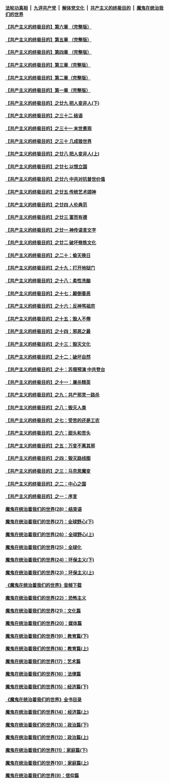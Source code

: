 ####  [法轮功真相](../../../../basic/blob/master/README.md?t=02180802) &nbsp;|&nbsp; [九评共产党](../../../../9ping.md/blob/master/README.md?t=02180802) &nbsp;|&nbsp; [解体党文化](../../../../jtdwh.md/blob/master/README.md?t=02180802)  &nbsp;|&nbsp; [共产主义的终极目的](../../../../gczydzjmd.md/blob/master/README.md?t=02180802) &nbsp;|&nbsp; [魔鬼在统治我们的世界](../../../../mgztzwmdsj.md/blob/master/README.md?t=02180802) 

#### [【共产主义的终极目的】第六章 （完整版）](../pages/nsc422/n11428913.md?t=02180802) 

#### [【共产主义的终极目的】第五章 （完整版）](../pages/nsc422/n11428912.md?t=02180802) 

#### [【共产主义的终极目的】第四章 （完整版）](../pages/nsc422/n11428907.md?t=02180802) 

#### [【共产主义的终极目的】第三章（完整版）](../pages/nsc422/n11428848.md?t=02180802) 

#### [【共产主义的终极目的】第二章（完整版）](../pages/nsc422/n11428831.md?t=02180802) 

#### [【共产主义的终极目的】第一章（完整版）](../pages/nsc422/n11417651.md?t=02180802) 

#### [【共产主义的终极目的】之廿九 把人变非人(下)](../pages/nsc422/n11344140.md?t=02180802) 

#### [【共产主义的终极目的】之三十二 结语](../pages/nsc422/n11360535.md?t=02180802) 

#### [【共产主义的终极目的】之三十一 末世景观](../pages/nsc422/n11351129.md?t=02180802) 

#### [【共产主义的终极目的】之三十 几成狼世界](../pages/nsc422/n11348280.md?t=02180802) 

#### [【共产主义的终极目的】之廿八 把人变非人(上)](../pages/nsc422/n11340492.md?t=02180802) 

#### [【共产主义的终极目的】之廿七 以恨立国](../pages/nsc422/n11336944.md?t=02180802) 

#### [【共产主义的终极目的】之廿六 中共对抗普世价值](../pages/nsc422/n11324785.md?t=02180802) 

#### [【共产主义的终极目的】之廿五 传统艺术颂神](../pages/nsc422/n11296396.md?t=02180802) 

#### [【共产主义的终极目的】之廿四 人伦典范](../pages/nsc422/n11296397.md?t=02180802) 

#### [【共产主义的终极目的】之廿三 富而有德](../pages/nsc422/n11283598.md?t=02180802) 

#### [【共产主义的终极目的】之廿一 神传语言文字](../pages/nsc422/n11263265.md?t=02180802) 

#### [【共产主义的终极目的】之廿二 破坏修炼文化](../pages/nsc422/n11245728.md?t=02180802) 

#### [【共产主义的终极目的】之二十：偷天换日](../pages/nsc422/n11238846.md?t=02180802) 

#### [【共产主义的终极目的】之十九：打开地狱门](../pages/nsc422/n11206376.md?t=02180802) 

#### [【共产主义的终极目的】之十八：柔性洗脑](../pages/nsc422/n11199994.md?t=02180802) 

#### [【共产主义的终极目的】之十七：颠倒善恶](../pages/nsc422/n11179782.md?t=02180802) 

#### [【共产主义的终极目的】之十六：反神骂祖宗](../pages/nsc422/n11166798.md?t=02180802) 

#### [【共产主义的终极目的】之十五：毁人不倦](../pages/nsc422/n11166792.md?t=02180802) 

#### [【共产主义的终极目的】之十四：邪恶之最](../pages/nsc422/n11150249.md?t=02180802) 

#### [【共产主义的终极目的】之十三：毁灭文化](../pages/nsc422/n11135227.md?t=02180802) 

#### [【共产主义的终极目的】之十二：破坏自然](../pages/nsc422/n11135214.md?t=02180802) 

#### [【共产主义的终极目的】之十：苏俄预演 中共登台](../pages/nsc422/n11118424.md?t=02180802) 

#### [【共产主义的终极目的】之十一：屠杀精英](../pages/nsc422/n11118442.md?t=02180802) 

#### [【共产主义的终极目的】之九：共产邪灵一路杀](../pages/nsc422/n11114139.md?t=02180802) 

#### [【共产主义的终极目的】之八：毁灭人类](../pages/nsc422/n11108503.md?t=02180802) 

#### [【共产主义的终极目的】之七：受苦的还是工农](../pages/nsc422/n11101809.md?t=02180802) 

#### [【共产主义的终极目的】之六：甜头和苦头](../pages/nsc422/n11096971.md?t=02180802) 

#### [【共产主义的终极目的】之五：万变不离其邪](../pages/nsc422/n11091285.md?t=02180802) 

#### [【共产主义的终极目的】之四：毁灭路线图](../pages/nsc422/n11086284.md?t=02180802) 

#### [【共产主义的终极目的】之三：马克思魔变](../pages/nsc422/n11061941.md?t=02180802) 

#### [【共产主义的终极目的】之二：中心之国](../pages/nsc422/n11047728.md?t=02180802) 

#### [【共产主义的终极目的】之一：序言](../pages/nsc422/n11086077.md?t=02180802) 

#### [魔鬼在统治着我们的世界(28)：结束语](../pages/nsc422/n10936246.md?t=02180802) 

#### [魔鬼在统治着我们的世界(27)：全球野心(下)](../pages/nsc422/n10928319.md?t=02180802) 

#### [魔鬼在统治着我们的世界(26)：全球野心(上)](../pages/nsc422/n10900318.md?t=02180802) 

#### [魔鬼在统治着我们的世界(25)：全球化](../pages/nsc422/n10788205.md?t=02180802) 

#### [魔鬼在统治着我们的世界(24)：环保主义(下)](../pages/nsc422/n10695307.md?t=02180802) 

#### [魔鬼在统治着我们的世界(23)：环保主义(上)](../pages/nsc422/n10688613.md?t=02180802) 

#### [《魔鬼在统治着我们的世界》音频下载](../pages/nsc422/n10635553.md?t=02180802) 

#### [魔鬼在统治着我们的世界(22)：恐怖主义](../pages/nsc422/n10614727.md?t=02180802) 

#### [魔鬼在统治着我们的世界(21)：文化篇](../pages/nsc422/n10597706.md?t=02180802) 

#### [魔鬼在统治着我们的世界(20)：媒体篇](../pages/nsc422/n10586579.md?t=02180802) 

#### [魔鬼在统治着我们的世界(19)：教育篇(下)](../pages/nsc422/n10564808.md?t=02180802) 

#### [魔鬼在统治着我们的世界(18)：教育篇(上)](../pages/nsc422/n10526970.md?t=02180802) 

#### [魔鬼在统治着我们的世界(17)：艺术篇](../pages/nsc422/n10499093.md?t=02180802) 

#### [魔鬼在统治着我们的世界(16)：法律篇](../pages/nsc422/n10485969.md?t=02180802) 

#### [魔鬼在统治着我们的世界(15)：经济篇(下)](../pages/nsc422/n10469975.md?t=02180802) 

#### [《魔鬼在统治着我们的世界》全书目录](../pages/nsc422/n10464261.md?t=02180802) 

#### [魔鬼在统治着我们的世界(14)：经济篇(上)](../pages/nsc422/n10457370.md?t=02180802) 

#### [魔鬼在统治着我们的世界(13)：政治篇(下)](../pages/nsc422/n10448270.md?t=02180802) 

#### [魔鬼在统治着我们的世界(12)：政治篇(上)](../pages/nsc422/n10444576.md?t=02180802) 

#### [魔鬼在统治着我们的世界(11)：家庭篇(下)](../pages/nsc422/n10440961.md?t=02180802) 

#### [魔鬼在统治着我们的世界(10)：家庭篇(上)](../pages/nsc422/n10435448.md?t=02180802) 

#### [魔鬼在统治着我们的世界(9)：信仰篇](../pages/nsc422/n10432159.md?t=02180802) 

